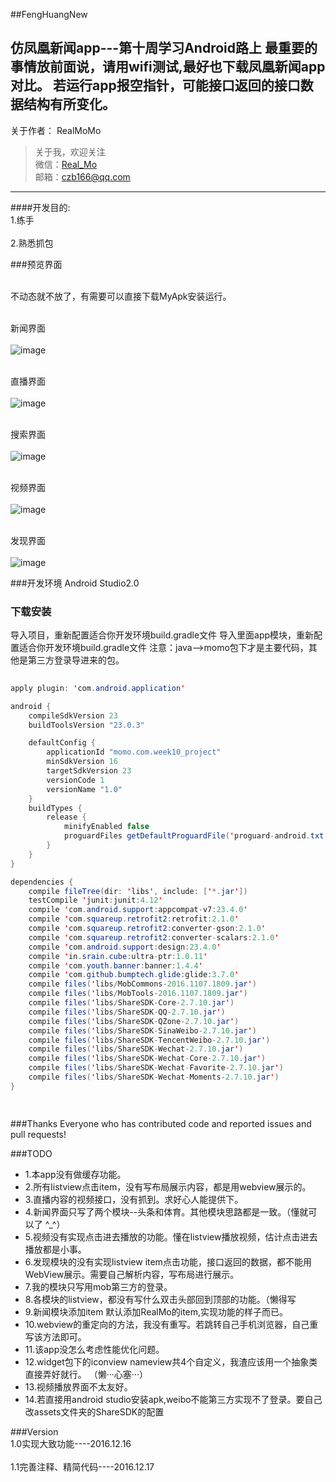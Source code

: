 ##FengHuangNew

仿凤凰新闻app---第十周学习Android路上
最重要的事情放前面说，请用wifi测试,最好也下载凤凰新闻app对比。
若运行app报空指针，可能接口返回的接口数据结构有所变化。
---
关于作者：
RealMoMo
> 关于我，欢迎关注  
   微信：[Real_Mo]()  
   邮箱：czb166@qq.com
-------------
####开发目的: 
<br>1.练手</br>
<br>2.熟悉抓包</br>

###预览界面

<br>不动态就不放了，有需要可以直接下载MyApk安装运行。</br>


<br>新闻界面</br>
	<br> ![image](https://github.com/RealMoMo/FengHuangNews/blob/master/pic/pic1.png)</br>

<br> 直播界面</br>
 <br> ![image](https://github.com/RealMoMo/FengHuangNews/blob/master/pic/pic2.png)</br>

<br> 搜索界面</br>
  <br> ![image](https://github.com/RealMoMo/FengHuangNews/blob/master/pic/pic3.png)</br>

<br> 视频界面</br>
  <br>  ![image](https://github.com/RealMoMo/FengHuangNews/blob/master/pic/pic4.png)</br>

<br>  发现界面</br>
   <br>  ![image](https://github.com/RealMoMo/FengHuangNews/blob/master/pic/pic5.png)</br>

     
   

###开发环境
Android Studio2.0


### 下载安装
导入项目，重新配置适合你开发环境build.gradle文件
导入里面app模块，重新配置适合你开发环境build.gradle文件
注意：java-->momo包下才是主要代码，其他是第三方登录导进来的包。

```java  
  
apply plugin: 'com.android.application'

android {
    compileSdkVersion 23
    buildToolsVersion "23.0.3"

    defaultConfig {
        applicationId "momo.com.week10_project"
        minSdkVersion 16
        targetSdkVersion 23
        versionCode 1
        versionName "1.0"
    }
    buildTypes {
        release {
            minifyEnabled false
            proguardFiles getDefaultProguardFile('proguard-android.txt'), 'proguard-rules.pro'
        }
    }
}

dependencies {
    compile fileTree(dir: 'libs', include: ['*.jar'])
    testCompile 'junit:junit:4.12'
    compile 'com.android.support:appcompat-v7:23.4.0'
    compile 'com.squareup.retrofit2:retrofit:2.1.0'
    compile 'com.squareup.retrofit2:converter-gson:2.1.0'
    compile 'com.squareup.retrofit2:converter-scalars:2.1.0'
    compile 'com.android.support:design:23.4.0'
    compile 'in.srain.cube:ultra-ptr:1.0.11'
    compile 'com.youth.banner:banner:1.4.4'
    compile 'com.github.bumptech.glide:glide:3.7.0'
    compile files('libs/MobCommons-2016.1107.1809.jar')
    compile files('libs/MobTools-2016.1107.1809.jar')
    compile files('libs/ShareSDK-Core-2.7.10.jar')
    compile files('libs/ShareSDK-QQ-2.7.10.jar')
    compile files('libs/ShareSDK-QZone-2.7.10.jar')
    compile files('libs/ShareSDK-SinaWeibo-2.7.10.jar')
    compile files('libs/ShareSDK-TencentWeibo-2.7.10.jar')
    compile files('libs/ShareSDK-Wechat-2.7.10.jar')
    compile files('libs/ShareSDK-Wechat-Core-2.7.10.jar')
    compile files('libs/ShareSDK-Wechat-Favorite-2.7.10.jar')
    compile files('libs/ShareSDK-Wechat-Moments-2.7.10.jar')
}

  
```

###Thanks
Everyone who has contributed code and reported issues and pull requests!



###TODO
 * 1.本app没有做缓存功能。
 * 2.所有listview点击item，没有写布局展示内容，都是用webview展示的。
 * 3.直播内容的视频接口，没有抓到。求好心人能提供下。
 * 4.新闻界面只写了两个模块--头条和体育。其他模块思路都是一致。（懂就可以了 ^_^）
 * 5.视频没有实现点击进去播放的功能。懂在listview播放视频，估计点击进去播放都是小事。
 * 6.发现模块的没有实现listview item点击功能，接口返回的数据，都不能用WebView展示。需要自己解析内容，写布局进行展示。
 * 7.我的模块只写用mob第三方的登录。
 * 8.各模块的listview，都没有写什么双击头部回到顶部的功能。（懒得写
 * 9.新闻模块添加item 默认添加RealMo的item,实现功能的样子而已。
 * 10.webview的重定向的方法，我没有重写。若跳转自己手机浏览器，自己重写该方法即可。
 * 11.该app没怎么考虑性能优化问题。
 * 12.widget包下的iconview nameview共4个自定义，我渣应该用一个抽象类直接弄好就行。   （懒···心塞···）
 * 13.视频播放界面不太友好。
 * 14.若直接用android studio安装apk,weibo不能第三方实现不了登录。要自己改assets文件夹的ShareSDK的配置

###Version
<br>1.0实现大致功能----2016.12.16</br>
<br>1.1完善注释、精简代码----2016.12.17</br>
